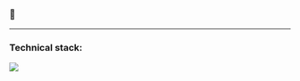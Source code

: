 ###  👋

<!--
**cheonvi1004/cheonvi1004** is a ✨ _special_ ✨ repository because its `README.md` (this file) appears on your GitHub profile.

Here are some ideas to get you started:

- 🔭 I’m currently working on ...
- 🌱 I’m currently learning ...
- 👯 I’m looking to collaborate on ...
- 🤔 I’m looking for help with ...
- 💬 Ask me about ...
- 📫 How to reach me: ...
- 😄 Pronouns: ...
- ⚡ Fun fact: ...
-->

---

### Technical stack:

<p>
  <span>
    <span>
      <img src="https://img.shields.io/badge/springboot-springboot-6DB33F?logo=springboot"/>
    </span>
    
</p>
